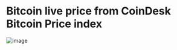 # Bitcoin live price from CoinDesk Bitcoin Price index

![image](https://preview.ibb.co/hifi4f/Screen-Shot-2018-11-16-at-11-21-57-PM.png)
